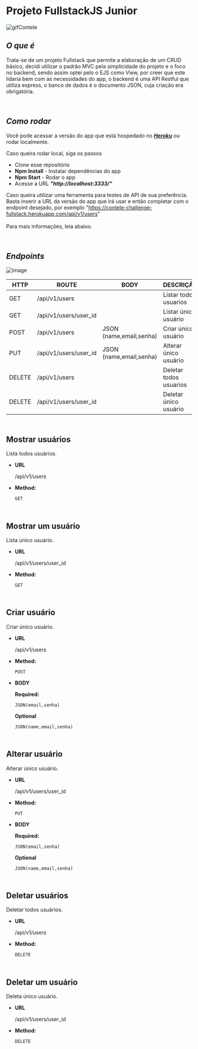 # **Projeto FullstackJS Junior**

![gifContele](https://user-images.githubusercontent.com/79314576/120321044-38a4e100-c2b9-11eb-8326-46e8df5dbf9f.gif)

## *O que é*

Trata-se de um projeto Fullstack que permite a elaboração de um CRUD básico, decidi utilizar o padrão MVC pela simplicidade do projeto e o foco no backend, sendo assim optei pelo o EJS como View, por creer que este lidaria bem com as necessidades do app, o backend é uma API Restful que utiliza express, o banco de dados é o documento JSON, cuja criação era obrigatória. 

<br/>

## *Como rodar*

Você pode acessar a versão do app que está hospedado no ***[Heroku](https://contele-challenge-fullstack.herokuapp.com/)*** ou rodar localmente.

Caso queira rodar local, siga os passos

* Clone esse repositório
* **Npm Install** - Instalar dependências do app
* **Npm Start** - Rodar o app
* Acesse a URL ***"http://localhost:3333/"***

Caso queira utilizar uma ferramenta para testes de API de sua preferência. Basta inserir a URL da versão do app que irá usar e então completar com o endpoint desejado, por exemplo "https://contele-challenge-fullstack.herokuapp.com/api/v1/users" <br/> 
<br/> 
Para mais informações, leia abaixo.

<br/>

## *Endpoints*
![image](https://user-images.githubusercontent.com/79314576/120070092-b40b5600-c05f-11eb-9956-f7bf41a7fdf7.png)
<br/>

HTTP | ROUTE | BODY | DESCRIÇÃO |
| --- | ------ | ------ |  ------ |
| GET | /api/v1/users |  | Listar todos usuarios
| GET | /api/v1/users/user_id | | Listar único usuário
| POST | /api/v1/users | JSON (name,email,senha) | Criar único usuário
| PUT | /api/v1/users/user_id | JSON (name,email,senha) | Alterar único usuário
| DELETE | /api/v1/users | | Deletar todos usuarios
| DELETE | /api/v1/users/user_id | | Deletar único usuário

<br/>**Mostrar usuários**
----
  Lista todos usuários.

* **URL**

  /api/v1/users

* **Method:**

  `GET`
  
<br/>**Mostrar um usuário**
----
  Lista único usuário.

* **URL**

  /api/v1/users/user_id

* **Method:**

  `GET`

<br/>**Criar usuário**
----
  Criar único usuário.

* **URL**

  /api/v1/users

* **Method:**

  `POST`
*  **BODY**

   **Required:**
 
   `JSON(email,senha)`
   
   **Optional**
   
   `JSON(name,email,senha)`
   
 
<br/>**Alterar usuário**
----
  Alterar único usuário.

* **URL**

  /api/v1/users/user_id

* **Method:**

  `PUT`
*  **BODY**

   **Required:**
 
   `JSON(email,senha)`
   
   **Optional**
   
   `JSON(name,email,senha)`
  
<br/>**Deletar usuários**
----
  Deletar todos usuários.

* **URL**

  /api/v1/users

* **Method:**

  `DELETE`
  
<br/>**Deletar um usuário**
----
  Deleta único usuário.

* **URL**

  /api/v1/users/user_id

* **Method:**

  `DELETE`
